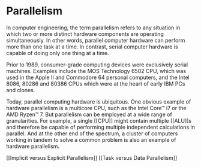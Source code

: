 # Parallelism

In computer engineering, the term parallelism refers to any situation in which two or more distinct hardware components are operating simultaneously. In other words, parallel computer hardware can perform more than one task at a time. In contrast, serial computer hardware is capable of doing only one thing at a time.

Prior to 1989, consumer-grade computing devices were exclusively serial machines. Examples include the MOS Technology 6502 CPU, which was used in the Apple II and Commodore 64 personal computers, and the Intel 8086, 80286 and 80386 CPUs which were at the heart of early IBM PCs and clones.

Today, parallel computing hardware is ubiquitous. One obvious example of hardware parallelism is a multicore CPU, such as the Intel Core™ i7 or the AMD Ryzen™ 7. But parallelism can be employed at a wide range of granularities. For example, a single [[CPU]] might contain multiple [[ALU]]s and therefore be capable of performing multiple independent calculations in parallel. And at the other end of the spectrum, a cluster of computers working in tandem to solve a common problem is also an example of hardware parallelism.

[[Implicit versus Explicit Parallelism]]
[[Task versus Data Parallelism]]